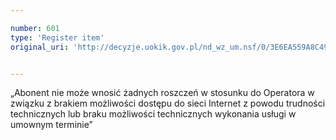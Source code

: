 ```yaml
---

number: 601
type: 'Register item'
original_uri: 'http://decyzje.uokik.gov.pl/nd_wz_um.nsf/0/3E6EA559A8C49AA8C12572DD00329605?OpenDocument'


---
```


„Abonent nie może wnosić żadnych roszczeń w stosunku do Operatora w związku z brakiem możliwości dostępu do sieci Internet z powodu trudności technicznych lub braku możliwości technicznych wykonania usługi w umownym terminie”
